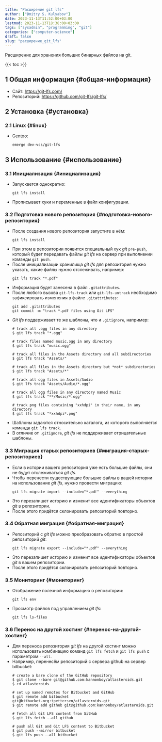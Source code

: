 ```yaml
---
title: "Расширение git lfs"
author: ["Dmitry S. Kulyabov"]
date: 2023-11-13T11:52:00+03:00
lastmod: 2023-11-13T18:38:00+03:00
tags: ["sysadmin", "programming", "git"]
categories: ["computer-science"]
draft: false
slug: "расширение_git_lfs"
---
```


Расширение для хранения больших бинарных файлов на git.

<!--more-->

{{< toc >}}


## <span class="section-num">1</span> Общая информация {#общая-информация}

-   Сайт: <https://git-lfs.com/>
-   Репозиторий: <https://github.com/git-lfs/git-lfs/>


## <span class="section-num">2</span> Установка {#установка}


### <span class="section-num">2.1</span> Linux {#linux}

-   Gentoo:
    ```shell
    emerge dev-vcs/git-lfs
    ```


## <span class="section-num">3</span> Использование {#использование}


### <span class="section-num">3.1</span> Инициализация {#инициализация}

-   Запускается однократно:
    ```shell
    git lfs install
    ```
-   Прописывает хуки и переменные в файл конфигурации.


### <span class="section-num">3.2</span> Подготовка нового репозитория {#подготовка-нового-репозитория}

-   После создания нового репозитория запустите в нём:
    ```shell
    git lfs install
    ```
-   При этом в репозитории появится специальный хук _git_ `pre-push`, который будет передавать файлы _git lfs_ на сервер при выполнении команды `git push`.
-   После инициализации хранилища _git lfs_ для репозитория нужно указать, какие файлы нужно отслеживать, например:
    ```shell
    git lfs track "*.pdf"
    ```
-   Информация будет занесена в файл `.gitattributes`.
-   После любого вызова `git-lfs-track` или `git-lfs-untrack` необходимо зафиксировать изменения в файле `.gitattributes`:
    ```shell
    git add .gitattributes
    git commit -m "track *.pdf files using Git LFS"
    ```
-   _Git lfs_ поддерживает те же шаблоны, что и `.gitignore`, например:
    ```shell
    # track all .ogg files in any directory
    $ git lfs track "*.ogg"

    # track files named music.ogg in any directory
    $ git lfs track "music.ogg"

    # track all files in the Assets directory and all subdirectories
    $ git lfs track "Assets/"

    # track all files in the Assets directory but *not* subdirectories
    $ git lfs track "Assets/*"

    # track all ogg files in Assets/Audio
    $ git lfs track "Assets/Audio/*.ogg"

    # track all ogg files in any directory named Music
    $ git lfs track "**/Music/*.ogg"

    # track png files containing "xxhdpi" in their name, in any directory
    $ git lfs track "*xxhdpi*.png"
    ```
-   Шаблоны задаются относительно каталога, из которого выполняется команда `git lfs track`.
-   В отличие от `.gitignore`, _git lfs_ не поддерживает отрицательные шаблоны.


### <span class="section-num">3.3</span> Миграция старых репозиториев {#миграция-старых-репозиториев}

-   Если в истории вашего репозитория уже есть большие файлы, они не будут отслеживаться _git lfs_.
-   Чтобы перенести существующие большие файлы в вашей истории на использование _git lfs_, нужно провести миграцию:
    ```shell
    git lfs migrate import --include="*.pdf" --everything
    ```
-   Это перезапишет историю и изменит все идентификаторы объектов _git_ в репозитории.
-   После этого придётся склонировать репозиторий повторно.


### <span class="section-num">3.4</span> Обратная миграция {#обратная-миграция}

-   Репозиторий с _git lfs_ можно преобразовать обратно в простой репозиторий _git_:
    ```shell
    git lfs migrate export --include="*.pdf" --everything
    ```
-   Это перезапишет историю и изменит все идентификаторы объектов _git_ в вашем репозитории.
-   После этого придётся склонировать репозиторий повторно.


### <span class="section-num">3.5</span> Мониторинг {#мониторинг}

-   Отображение полезной информацию о репозитории:
    ```shell
    git lfs env
    ```
-   Просмотр файлов под управлением _git lfs_:
    ```shell
    git lfs ls-files
    ```


### <span class="section-num">3.6</span> Перенос на другой хостинг {#перенос-на-другой-хостинг}

-   Для переноса репозитория _git lfs_ на другой хостинг можно использовать комбинацию команд `git lfs fetch` и `git lfs push` с параметром `--all`.
-   Например, перенесём репозиторий с сервера github на сервер bitbucket:
    ```shell
    # create a bare clone of the GitHub repository
    $ git clone --bare git@github.com:kannonboy/atlasteroids.git
    $ cd atlasteroids

    # set up named remotes for Bitbucket and GitHub
    $ git remote add bitbucket git@bitbucket.org:tpettersen/atlasteroids.git
    $ git remote add github git@github.com:kannonboy/atlasteroids.git

    # fetch all Git LFS content from GitHub
    $ git lfs fetch --all github

    # push all Git and Git LFS content to Bitbucket
    $ git push --mirror bitbucket
    $ git lfs push --all bitbucket
    ```
